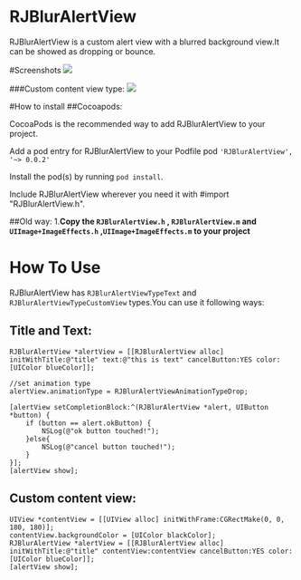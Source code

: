 RJBlurAlertView
===============

RJBlurAlertView is a custom alert view with a blurred background view.It can be showed as dropping or bounce.

#Screenshots
![](https://raw.githubusercontent.com/wuleijun/RJBlurAlertView/master/screenshot_title.png)

###Custom content view type:
![](https://raw.githubusercontent.com/wuleijun/RJBlurAlertView/master/screenshot_customview.png)

#How to install
##Cocoapods:

CocoaPods is the recommended way to add RJBlurAlertView to your project.

Add a pod entry for RJBlurAlertView to your Podfile pod `'RJBlurAlertView', '~> 0.0.2'`

Install the pod(s) by running `pod install`.

Include RJBlurAlertView wherever you need it with #import "RJBlurAlertView.h".

##Old way:
1.**Copy the `RJBlurAlertView.h` , `RJBlurAlertView.m` and `UIImage+ImageEffects.h` ,`UIImage+ImageEffects.m` to your project**


How To Use
==========
RJBlurAlertView has `RJBlurAlertViewTypeText` and `RJBlurAlertViewTypeCustomView` types.You can use it following ways:

Title and Text:
--------------
	RJBlurAlertView *alertView = [[RJBlurAlertView alloc] initWithTitle:@"title" text:@"this is text" cancelButton:YES color:[UIColor blueColor]];
    
    //set animation type
    alertView.animationType = RJBlurAlertViewAnimationTypeDrop;
    
    [alertView setCompletionBlock:^(RJBlurAlertView *alert, UIButton *button) {
        if (button == alert.okButton) {
            NSLog(@"ok button touched!");
        }else{
            NSLog(@"cancel button touched!");
        }
    }];
    [alertView show];
    
Custom content view:
-------------------

	UIView *contentView = [[UIView alloc] initWithFrame:CGRectMake(0, 0, 180, 180)]; 
	contentView.backgroundColor = [UIColor blackColor];
    RJBlurAlertView *alertView = [[RJBlurAlertView alloc] initWithTitle:@"title" contentView:contentView cancelButton:YES color:[UIColor blueColor]];
    [alertView show];
